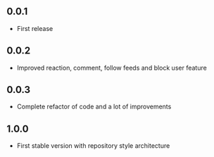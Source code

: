 ## 0.0.1

* First release

## 0.0.2

* Improved reaction, comment, follow feeds and block user feature 

## 0.0.3

* Complete refactor of code and a lot of improvements

## 1.0.0

* First stable version with repository style architecture
